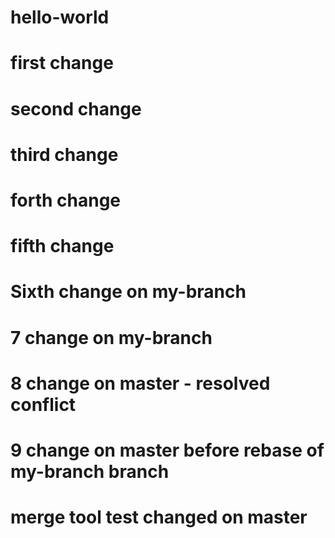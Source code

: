 # hello-world
# first change
# second change
# third change
# forth change
# fifth change
# Sixth change on my-branch
# 7 change on my-branch
# 8 change on master - resolved conflict
# 9 change on master before rebase of my-branch branch
# merge tool test changed on master
